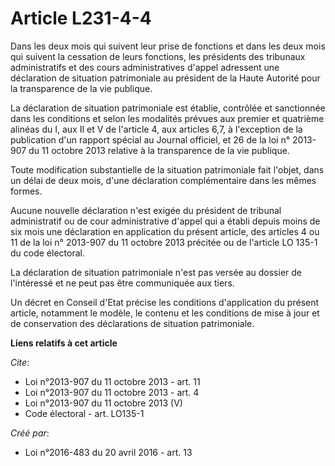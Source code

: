 # Article L231-4-4

Dans les deux mois qui suivent leur prise de fonctions et dans les deux mois qui suivent la cessation de leurs fonctions, les
présidents des tribunaux administratifs et des cours administratives d'appel adressent une déclaration de situation
patrimoniale au président de la Haute Autorité pour la transparence de la vie publique. 

La déclaration de situation patrimoniale est établie, contrôlée et sanctionnée dans les conditions et selon les modalités
prévues aux premier et quatrième alinéas du I, aux II et V de l'article 4, aux articles 6,7, à l'exception de la publication
d'un rapport spécial au Journal officiel, et 26 de la loi n° 2013-907 du 11 octobre 2013 relative à la transparence de la vie
publique. 

Toute modification substantielle de la situation patrimoniale fait l'objet, dans un délai de deux mois, d'une déclaration
complémentaire dans les mêmes formes. 

Aucune nouvelle déclaration n'est exigée du président de tribunal administratif ou de cour administrative d'appel qui a
établi depuis moins de six mois une déclaration en application du présent article, des articles 4 ou 11 de la loi n° 2013-907
du 11 octobre 2013 précitée ou de l'article LO 135-1 du code électoral. 

La déclaration de situation patrimoniale n'est pas versée au dossier de l'intéressé et ne peut pas être communiquée aux
tiers. 

Un décret en Conseil d'Etat précise les conditions d'application du présent article, notamment le modèle, le contenu et les
conditions de mise à jour et de conservation des déclarations de situation patrimoniale.

**Liens relatifs à cet article**

_Cite_:

  - Loi n°2013-907 du 11 octobre 2013 - art. 11
  - Loi n°2013-907 du 11 octobre 2013 - art. 4
  - Loi n°2013-907 du 11 octobre 2013 (V)
  - Code électoral - art. LO135-1

_Créé par_:

  - Loi n°2016-483 du 20 avril 2016 - art. 13
